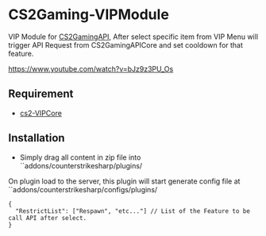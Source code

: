 # CS2Gaming-VIPModule
 VIP Module for [CS2GamingAPI](https://github.com/oylsister/CS2GamingAPI/), After select specific item from VIP Menu will trigger API Request from CS2GamingAPICore and set cooldown for that feature.

https://www.youtube.com/watch?v=bJz9z3PU_Os

## Requirement
- [cs2-VIPCore](https://github.com/partiusfabaa/cs2-VIPCore)

## Installation
- Simply drag all content in zip file into ``addons/counterstrikesharp/plugins/

 On plugin load to the server, this plugin will start generate config file at ``addons/counterstrikesharp/configs/plugins/
```jsonc
{
  "RestrictList": ["Respawn", "etc..."] // List of the Feature to be call API after select.
}
```
